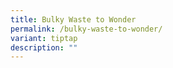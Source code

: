 ```yaml
---
title: Bulky Waste to Wonder
permalink: /bulky-waste-to-wonder/
variant: tiptap
description: ""
---
```

